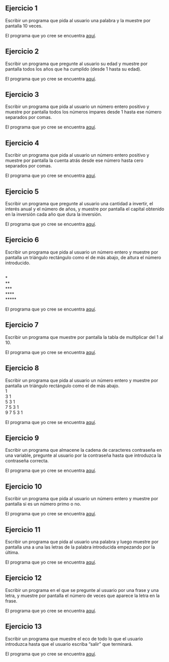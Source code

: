 Ejercicio 1
-----------

Escribir un programa que pida al usuario una palabra y la muestre por pantalla 10 veces.

El programa que yo cree se encuentra [aquí](https://github.com/SyZeck/Ejercicios-de-Programacion-con-Python/tree/main/Bucles/Ejercicio%201).

Ejercicio 2
-----------

Escribir un programa que pregunte al usuario su edad y muestre por pantalla todos los años que ha cumplido (desde 1 hasta su edad).

El programa que yo cree se encuentra [aquí](https://github.com/SyZeck/Ejercicios-de-Programacion-con-Python/tree/main/Bucles/Ejercicio%202).

Ejercicio 3
-----------

Escribir un programa que pida al usuario un número entero positivo y muestre por pantalla todos los números impares desde 1 hasta ese número separados por comas.

El programa que yo cree se encuentra [aquí](https://github.com/SyZeck/Ejercicios-de-Programacion-con-Python/tree/main/Bucles/Ejercicio%203).

Ejercicio 4
-----------

Escribir un programa que pida al usuario un número entero positivo y muestre por pantalla la cuenta atrás desde ese número hasta cero separados por comas.

El programa que yo cree se encuentra [aquí](https://github.com/SyZeck/Ejercicios-de-Programacion-con-Python/tree/main/Bucles/Ejercicio%204).

Ejercicio 5
-----------

Escribir un programa que pregunte al usuario una cantidad a invertir, el interés anual y el número de años, y muestre por pantalla el capital obtenido en la inversión cada año que dura la inversión.

El programa que yo cree se encuentra [aquí](https://github.com/SyZeck/Ejercicios-de-Programacion-con-Python/tree/main/Bucles/Ejercicio%205).

Ejercicio 6
-----------

Escribir un programa que pida al usuario un número entero y muestre por pantalla un triángulo rectángulo como el de más abajo, de altura el número introducido.

<br/>
*
<br/>
**
<br/>
***
<br/>
****
<br/>
*****

El programa que yo cree se encuentra [aquí](https://github.com/SyZeck/Ejercicios-de-Programacion-con-Python/tree/main/Bucles/Ejercicio%206).

Ejercicio 7
-----------

Escribir un programa que muestre por pantalla la tabla de multiplicar del 1 al 10.

El programa que yo cree se encuentra [aquí](https://github.com/SyZeck/Ejercicios-de-Programacion-con-Python/tree/main/Bucles/Ejercicio%207).

Ejercicio 8
-----------

Escribir un programa que pida al usuario un número entero y muestre por pantalla un triángulo rectángulo como el de más abajo.
<br/>
1
<br/>
3 1
<br/>
5 3 1
<br/>
7 5 3 1
<br/>
9 7 5 3 1

El programa que yo cree se encuentra [aquí](https://github.com/SyZeck/Ejercicios-de-Programacion-con-Python/tree/main/Bucles/Ejercicio%208).

Ejercicio 9
-----------

Escribir un programa que almacene la cadena de caracteres contraseña en una variable, pregunte al usuario por la contraseña hasta que introduzca la contraseña correcta.

El programa que yo cree se encuentra [aquí](https://github.com/SyZeck/Ejercicios-de-Programacion-con-Python/tree/main/Bucles/Ejercicio%209).

Ejercicio 10
-----------

Escribir un programa que pida al usuario un número entero y muestre por pantalla si es un número primo o no.

El programa que yo cree se encuentra [aquí](https://github.com/SyZeck/Ejercicios-de-Programacion-con-Python/tree/main/Bucles/Ejercicio%2010).

Ejercicio 11
-----------

Escribir un programa que pida al usuario una palabra y luego muestre por pantalla una a una las letras de la palabra introducida empezando por la última.

El programa que yo cree se encuentra [aquí](https://github.com/SyZeck/Ejercicios-de-Programacion-con-Python/tree/main/Bucles/Ejercicio%2011).

Ejercicio 12
-----------

Escribir un programa en el que se pregunte al usuario por una frase y una letra, y muestre por pantalla el número de veces que aparece la letra en la frase.

El programa que yo cree se encuentra [aquí](https://github.com/SyZeck/Ejercicios-de-Programacion-con-Python/tree/main/Bucles/Ejercicio%2012).

Ejercicio 13
-----------

Escribir un programa que muestre el eco de todo lo que el usuario introduzca hasta que el usuario escriba “salir” que terminará.

El programa que yo cree se encuentra [aquí](https://github.com/SyZeck/Ejercicios-de-Programacion-con-Python/tree/main/Bucles/Ejercicio%2013).
